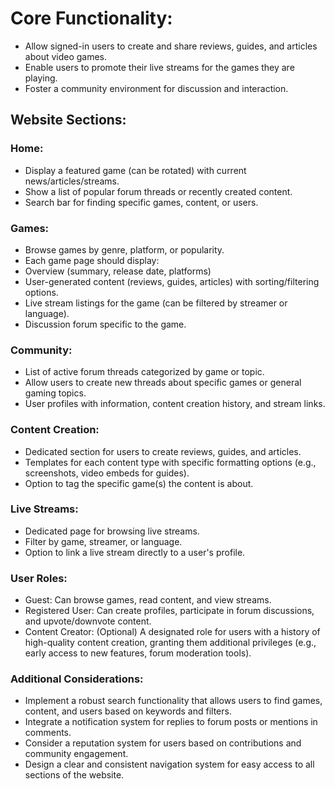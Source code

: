 # Core Functionality:

- Allow signed-in users to create and share reviews, guides, and articles about video games.
- Enable users to promote their live streams for the games they are playing.
- Foster a community environment for discussion and interaction.

## Website Sections:

### Home:

- Display a featured game (can be rotated) with current news/articles/streams.
- Show a list of popular forum threads or recently created content.
- Search bar for finding specific games, content, or users.

### Games:

- Browse games by genre, platform, or popularity.
- Each game page should display:
- Overview (summary, release date, platforms)
- User-generated content (reviews, guides, articles) with sorting/filtering options.
- Live stream listings for the game (can be filtered by streamer or language).
- Discussion forum specific to the game.

### Community:

- List of active forum threads categorized by game or topic.
- Allow users to create new threads about specific games or general gaming topics.
- User profiles with information, content creation history, and stream links.

### Content Creation:

- Dedicated section for users to create reviews, guides, and articles.
- Templates for each content type with specific formatting options (e.g., screenshots, video embeds for guides).
- Option to tag the specific game(s) the content is about.

### Live Streams:

- Dedicated page for browsing live streams.
- Filter by game, streamer, or language.
- Option to link a live stream directly to a user's profile.

### User Roles:

- Guest: Can browse games, read content, and view streams.
- Registered User: Can create profiles, participate in forum discussions, and upvote/downvote content.
- Content Creator: (Optional) A designated role for users with a history of high-quality content creation, granting them additional privileges (e.g., early access to new features, forum moderation tools).

### Additional Considerations:

- Implement a robust search functionality that allows users to find games, content, and users based on keywords and filters.
- Integrate a notification system for replies to forum posts or mentions in comments.
- Consider a reputation system for users based on contributions and community engagement.
- Design a clear and consistent navigation system for easy access to all sections of the website.
